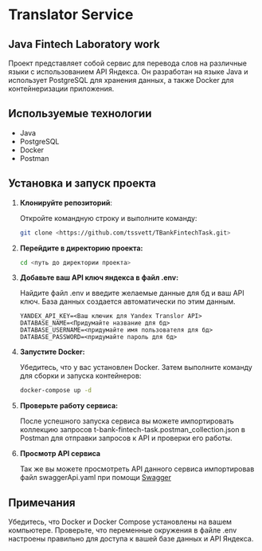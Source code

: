 # Translator Service
## Java Fintech Laboratory work
Проект представляет собой сервис для перевода слов на различные языки с использованием API Яндекса. Он разработан на языке Java и использует PostgreSQL для хранения данных, а также Docker для контейнеризации приложения.

## Используемые технологии

- Java
- PostgreSQL
- Docker
- Postman

## Установка и запуск проекта


1. **Клонируйте репозиторий**:

   Откройте командную строку и выполните команду:
   ```bash
   git clone <https://github.com/tssvett/TBankFintechTask.git>

2. **Перейдите в директорию проекта:**
    ```bash
    cd <путь до директории проекта>

3. **Добавьте ваш API ключ яндекса в файл .env:**
 
   Найдите файл .env и введите желаемые данные для бд и ваш API ключ.
   База данных создается автоматически по этим данным.
   ```
   YANDEX_API_KEY=<Ваш ключик для Yandex Translor API>
   DATABASE_NAME=<Придумайте название для бд>
   DATABASE_USERNAME=<придумайте имя пользователя для бд>
   DATABASE_PASSWORD=<придумайте пароль для бд>

4. **Запустите Docker:**

   Убедитесь, что у вас установлен Docker. Затем выполните команду для сборки и запуска контейнеров:
   ```bash
   docker-compose up -d

5. **Проверьте работу сервиса:**

    После успешного запуска сервиса вы можете импортировать коллекцию запросов t-bank-fintech-task.postman_collection.json в Postman для отправки запросов к API и проверки его работы.


6. **Просмотр API сервиса**

    Так же вы можете просмотреть API данного сервиса импортировав файл swaggerApi.yaml при помощи [Swagger](https://editor.swagger.io/)
## Примечания
Убедитесь, что Docker и Docker Compose установлены на вашем компьютере.
Проверьте, что переменные окружения в файле .env настроены правильно для доступа к вашей базе данных и API Яндекса.

